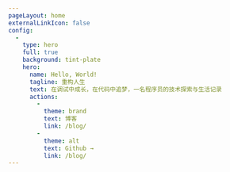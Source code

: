 ```yaml
---
pageLayout: home
externalLinkIcon: false
config:
  -
    type: hero
    full: true
    background: tint-plate
    hero:
      name: Hello, World!
      tagline: 重构人生
      text: 在调试中成长，在代码中追梦，一名程序员的技术探索与生活记录
      actions:
        -
          theme: brand
          text: 博客
          link: /blog/
        -
          theme: alt
          text: Github →
          link: /blog/
---
```

